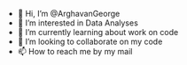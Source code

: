 - 👋 Hi, I’m @ArghavanGeorge
- 👀 I’m interested in Data Analyses
- 🌱 I’m currently learning about work on code
- 💞️ I’m looking to collaborate on my code
- 📫 How to reach me by my mail                                       
 
<!---
ArghavanGeorge/ArghavanGeorge is a ✨ special ✨ repository because its `README.md` (this file) appears on your GitHub profile.
You can click the Preview link to take a look at your changes.
--->
